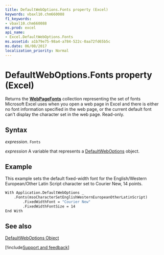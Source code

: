 ```yaml
---
title: DefaultWebOptions.Fonts property (Excel)
keywords: vbaxl10.chm660088
f1_keywords:
- vbaxl10.chm660088
ms.prod: excel
api_name:
- Excel.DefaultWebOptions.Fonts
ms.assetid: a1b79e75-98a4-a784-522c-0aa72fd65b5c
ms.date: 06/08/2017
localization_priority: Normal
---
```



# DefaultWebOptions.Fonts property (Excel)

Returns the  **[WebPageFonts](Office.WebPageFonts.md)** collection representing the set of fonts Microsoft Excel uses when you open a web page in Excel and there is either no font information specified in the web page, or the current default font can't display the character set in the web page. Read-only.


## Syntax

_expression_. `Fonts`

_expression_ A variable that represents a [DefaultWebOptions](Excel.DefaultWebOptions.md) object.


## Example

This example sets the default fixed-width font for the English/Western European/Other Latin Script character set to Courier New, 14 points.


```vb
With Application.DefaultWebOptions _ 
    .Fonts(msoCharacterSetEnglishWesternEuropeanOtherLatinScript) 
        .FixedWidthFont = "Courier New" 
        .FixedWidthFontSize = 14 
End With
```


## See also


[DefaultWebOptions Object](Excel.DefaultWebOptions.md)

[!include[Support and feedback](~/includes/feedback-boilerplate.md)]
